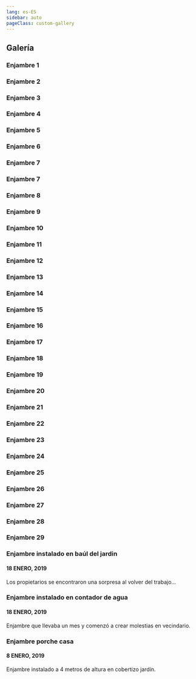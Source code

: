 ```yaml
---
lang: es-ES
sidebar: auto
pageClass: custom-gallery
---
```


## Galería


### Enjambre 1
<blog-photos  :photos="['abejas1.jpg']"/>

### Enjambre 2
<blog-photos  :photos="['abejas2.jpg']"/>

### Enjambre 3
<blog-photos  :photos="['abejas3.jpg']"/>

### Enjambre 4
<blog-photos  :photos="['abejas4.jpg']"/>

### Enjambre 5
<blog-photos  :photos="['abejas5.jpg']"/>

### Enjambre 6
<blog-photos  :photos="['abejas6.jpg']"/>

### Enjambre 7
<blog-photos  :photos="['abejas7.jpg']"/>

### Enjambre 7
<blog-photos  :photos="['abejas8.jpg']"/>

### Enjambre 8
<blog-photos  :photos="['serie2-1.jpg']"/>

### Enjambre 9
<blog-photos  :photos="['serie2-2.jpg']"/>

### Enjambre 10
<blog-photos  :photos="['serie2-3.jpg']"/>

### Enjambre 11
<blog-photos  :photos="['serie2-4.jpg']"/>

### Enjambre 12
<blog-photos  :photos="['serie2-5.jpg']"/>

### Enjambre 13
<blog-photos  :photos="['serie2-6.jpg']"/>

### Enjambre 14
<blog-photos  :photos="['serie2-7.jpg']"/>

### Enjambre 15
<blog-photos  :photos="['serie2-8.jpg']"/>

### Enjambre 16
<blog-photos  :photos="['serie2-9.jpg']"/>

### Enjambre 17
<blog-photos  :photos="['serie3-1.jpg']"/>

### Enjambre 18
<blog-photos  :photos="['serie3-2.jpg']"/>

### Enjambre 19
<blog-photos  :photos="['serie3-3.jpg']"/>

### Enjambre 20
<blog-photos  :photos="['serie3-4.jpg']"/>

### Enjambre 21
<blog-photos  :photos="['serie3-5.jpg']"/>

### Enjambre 22
<blog-photos  :photos="['serie3-6.jpg']"/>

### Enjambre 23
<blog-photos  :photos="['serie3-7.jpg']"/>

### Enjambre 24
<blog-photos  :photos="['serie3-8.jpg']"/>


### Enjambre 25
<blog-photos  :photos="['serie4-1.jpg']"/>

### Enjambre 26
<blog-photos  :photos="['serie4-2.jpg']"/>

### Enjambre 27
<blog-photos  :photos="['serie4-3.jpg']"/>

### Enjambre 28
<blog-photos  :photos="['serie4-4.jpg']"/>

### Enjambre 29
<blog-photos  :photos="['serie4-5.jpg']"/>


### Enjambre instalado en baúl del jardin
#### 18 ENERO, 2019
Los propietarios se encontraron una sorpresa al volver del trabajo…
<blog-photos 
:photos="['banco_exterior-1-768x576.jpeg']"
/>

### Enjambre instalado en contador de agua
#### 18 ENERO, 2019
Enjambre que llevaba un mes y comenzó a crear molestias en vecindario.
<blog-photos 
:photos="['arqueta_agua-3-768x461.jpeg']"
/>

### Enjambre porche casa
#### 8 ENERO, 2019
Enjambre instalado a 4 metros de altura en cobertizo jardín.
<blog-photos 
:photos="['cobertizo.jpeg']"
/>